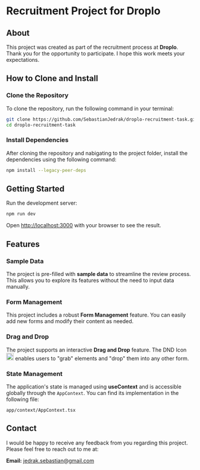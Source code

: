 # Recruitment Project for Droplo

## About

This project was created as part of the recruitment process at <b>Droplo</b>. Thank you for the opportunity to participate. I hope this work meets your expectations.

## How to Clone and Install

### Clone the Repository

To clone the repository, run the following command in your terminal:

```bash
git clone https://github.com/SebastianJedrak/droplo-recruitment-task.git
cd droplo-recruitment-task
```

### Install Dependencies

After cloning the repository and nabigating to the project folder, install the dependencies using the following command:

```bash
npm install --legacy-peer-deps
```

## Getting Started

Run the development server:

```bash
npm run dev
```

Open [http://localhost:3000](http://localhost:3000) with your browser to see the result.

## Features

### Sample Data

The project is pre-filled with **sample data** to streamline the review process. This allows you to explore its features without the need to input data manually.

### Form Management

This project includes a robust **Form Management** feature. You can easily add new forms and modify their content as needed.

### Drag and Drop

The project supports an interactive **Drag and Drop** feature. The DND Icon <img src="https://github.com/user-attachments/assets/0726c372-6ff6-43d8-9634-a5ed41c6d4d9" width="20px" height="20px"/> enables users to "grab" elements and "drop" them into any other form.

### State Management

The application's state is managed using **useContext** and is accessible globally through the `AppContext`. You can find its implementation in the following file:  

```plaintext
app/context/AppContext.tsx
```

## Contact

I would be happy to receive any feedback from you regarding this project. Please feel free to reach out to me at:

**Email:** [jedrak.sebastian@gmail.com](mailto:jedrak.sebastian@gmail.com)

